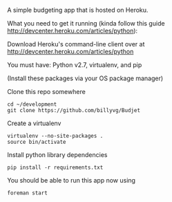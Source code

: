 A simple budgeting app that is hosted on Heroku.

What you need to get it running (kinda follow this guide
http://devcenter.heroku.com/articles/python):

Download Heroku's command-line client over at
http://devcenter.heroku.com/articles/python

You must have: Python v2.7, virtualenv, and pip

(Install these packages via your OS package manager)

Clone this repo somewhere

```
cd ~/development
git clone https://github.com/billyvg/Budjet
```

Create a virtualenv

```
virtualenv --no-site-packages .
source bin/activate
```

Install python library dependencies

```
pip install -r requirements.txt
```


You should be able to run this app now using

```
foreman start
```
